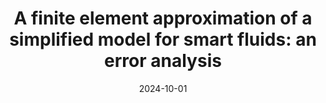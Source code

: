 ---
title: "A finite element approximation of a simplified model for smart fluids: an error analysis"
collection: talks
type: "Talk"
permalink: /talks/2024-10-talk-26
venue: "Numerics Seminar, University of Pisa"
date: 2024-10-01
location: "Pisa, Italy"
status: "past"
--- 
